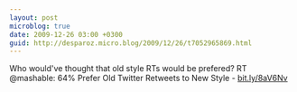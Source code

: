 ```yaml
---
layout: post
microblog: true
date: 2009-12-26 03:00 +0300
guid: http://desparoz.micro.blog/2009/12/26/t7052965869.html
---
```

Who would've thought that old style RTs would be prefered? RT @mashable: 64% Prefer Old Twitter Retweets to New Style - [bit.ly/8aV6Nv](http://bit.ly/8aV6Nv)
